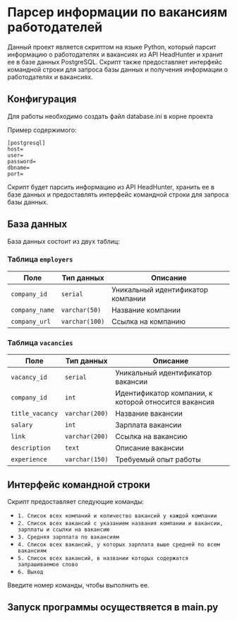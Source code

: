 # Парсер информации по вакансиям работодателей
Данный проект является скриптом на языке Python, который парсит информацию о работодателях и вакансиях из API HeadHunter и хранит ее в базе данных PostgreSQL. Скрипт также предоставляет интерфейс командной строки для запроса базы данных и получения информации о работодателях и вакансиях.
## Конфигурация
Для работы необходимо создать файл database.ini в корне проекта

Пример содержимого:

```
[postgresql]
host=
user=
password=
dbname=
port=
```

Скрипт будет парсить информацию из API HeadHunter, хранить ее в базе данных и предоставлять интерфейс командной строки для запроса базы данных.

## База данных

База данных состоит из двух таблиц:

### Таблица `employers`

| Поле | Тип данных | Описание |
| --- | --- | --- |
| `company_id` | `serial` | Уникальный идентификатор компании |
| `company_name` | `varchar(50)` | Название компании |
| `company_url` | `varchar(100)` | Ссылка на компанию |

### Таблица `vacancies`

| Поле | Тип данных | Описание |
| --- | --- | --- |
| `vacancy_id` | `serial` | Уникальный идентификатор вакансии |
| `company_id` | `int` | Идентификатор компании, к которой относится вакансия |
| `title_vacancy` | `varchar(200)` | Название вакансии |
| `salary` | `int` | Зарплата вакансии |
| `link` | `varchar(200)` | Ссылка на вакансию |
| `description` | `text` | Описание вакансии |
| `experience` | `varchar(150)` | Требуемый опыт работы |

## Интерфейс командной строки

Скрипт предоставляет следующие команды:

* `1. Список всех компаний и количество вакансий у каждой компании`
* `2. Список всех вакансий с указанием названия компании и вакансии, зарплаты и ссылки на вакансию`
* `3. Средняя зарплата по вакансиям`
* `4. Список всех вакансий, у которых зарплата выше средней по всем вакансиям`
* `5. Список всех вакансий, в названии которых содержатся запрашиваемое слово`
* `6. Выход`

Введите номер команды, чтобы выполнить ее.

## Запуск программы осуществяется в main.py
